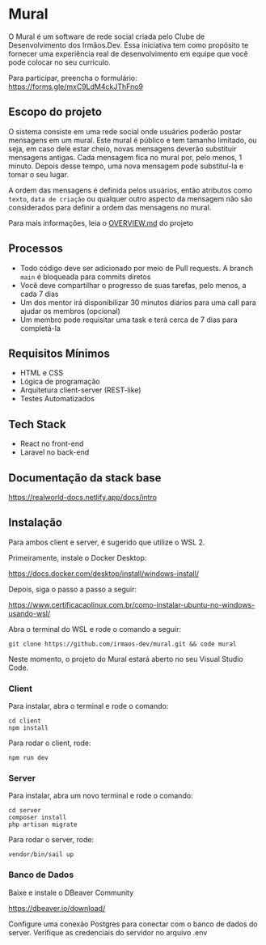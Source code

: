 # Mural

O Mural é um software de rede social criada pelo Clube de Desenvolvimento dos Irmãos.Dev.
Essa iniciativa tem como propósito te fornecer uma experiência real de desenvolvimento em equipe que você pode colocar no seu currículo.

Para participar, preencha o formulário:
https://forms.gle/mxC9LdM4ckJThFno9

## Escopo do projeto

O sistema consiste em uma rede social onde usuários poderão postar mensagens em um mural. Este mural é público e tem tamanho limitado, ou seja, em caso dele estar cheio, novas mensagens deverão substituir mensagens antigas. Cada mensagem fica no mural por, pelo menos, 1 minuto. Depois desse tempo, uma nova mensagem pode substituí-la e tomar o seu lugar.

A ordem das mensagens é definida pelos usuários, então atributos como `texto`, `data de criação` ou qualquer outro aspecto da mensagem não são considerados para definir a ordem das mensagens no mural.

Para mais informações, leia o [OVERVIEW.md](https://github.com/irmaos-dev/mural/blob/main/OVERVIEW.md) do projeto

[//]: # "Marcelo, seria bom se você colocasse um print daquele protótipo que você mostrou em live."

## Processos

- Todo código deve ser adicionado por meio de Pull requests. A branch `main` é bloqueada para commits diretos
- Você deve compartilhar o progresso de suas tarefas, pelo menos, a cada 7 dias
- Um dos mentor irá disponibilizar 30 minutos diários para uma call para ajudar os membros (opcional)
- Um membro pode requisitar uma task e terá cerca de 7 dias para completá-la

## Requisitos Mínimos

- HTML e CSS
- Lógica de programação
- Arquitetura client-server (REST-like)
- Testes Automatizados

## Tech Stack

- React no front-end
- Laravel no back-end

## Documentação da stack base

https://realworld-docs.netlify.app/docs/intro

## Instalação

Para ambos client e server, é sugerido que utilize o WSL 2.

Primeiramente, instale o Docker Desktop:

https://docs.docker.com/desktop/install/windows-install/

Depois, siga o passo a passo a seguir:

https://www.certificacaolinux.com.br/como-instalar-ubuntu-no-windows-usando-wsl/

Abra o terminal do WSL e rode o comando a seguir:

`git clone https://github.com/irmaos-dev/mural.git && code mural`

Neste momento, o projeto do Mural estará aberto no seu Visual Studio Code.

### Client

Para instalar, abra o terminal e rode o comando:

```
cd client
npm install
```

Para rodar o client, rode:

`npm run dev`

### Server

Para instalar, abra um novo terminal e rode o comando:

```
cd server
composer install
php artisan migrate
```

Para rodar o server, rode:

```
vendor/bin/sail up
```

### Banco de Dados

Baixe e instale o DBeaver Community

https://dbeaver.io/download/

Configure uma conexão Postgres para conectar com o banco de dados do server.
Verifique as credenciais do servidor no arquivo .env
